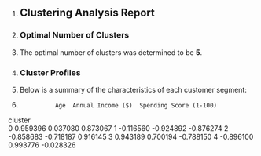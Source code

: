 1. ## Clustering Analysis Report
2. ### Optimal Number of Clusters
3. The optimal number of clusters was determined to be **5**.
4. ### Cluster Profiles
5. Below is a summary of the characteristics of each customer segment:
6.               Age  Annual Income ($)  Spending Score (1-100)
cluster                                                     
0        0.959396           0.037080                0.873067
1       -0.116560          -0.924892               -0.876274
2       -0.858683          -0.718187                0.916145
3        0.943189           0.700194               -0.788150
4       -0.896100           0.993776               -0.028326
